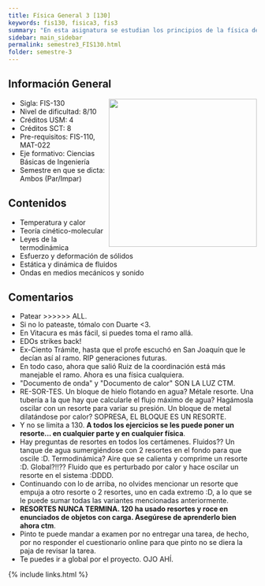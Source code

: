 ```yaml
---
title: Física General 3 [130]
keywords: fis130, fisica3, fis3
summary: "En esta asignatura se estudian los principios de la física de los medios continuos a nivel básico. El estudiante profundiza las habilidades para aplicar leyes físicas, resolver problemas y realizar experimentos en este nivel."
sidebar: main_sidebar
permalink: semestre3_FIS130.html
folder: semestre-3
---
```


## Información General

<img align= "right" width= "300" height= "300" src= "images/semestre-3/fis130-meme1.jpg">

- Sigla: FIS-130
- Nivel de dificultad: 8/10
- Créditos USM: 4
- Créditos SCT: 8
- Pre-requisitos: FIS-110, MAT-022
- Eje formativo: Ciencias Básicas de Ingeniería
- Semestre en que se dicta: Ambos (Par/Impar)

## Contenidos

- Temperatura y calor
- Teoría cinético-molecular
- Leyes de la termodinámica
- Esfuerzo y deformación de sólidos
- Estática y dinámica de fluidos
- Ondas en medios mecánicos y sonido

## Comentarios

- Patear >>>>>> ALL.
- Si no lo pateaste, tómalo con Duarte <3.
- En Vitacura es más fácil, si puedes toma el ramo allá.
- EDOs strikes back!
- Ex-Ciento Trámite, hasta que el profe escuchó en San Joaquín que le decían así al ramo. RIP generaciones futuras.
- En todo caso, ahora que salió Ruiz de la coordinación está más manejable el ramo. Ahora es una física cualquiera.
- "Documento de onda" y "Documento de calor" SON LA LUZ CTM.
- RE-SOR-TES. Un bloque de hielo flotando en agua? Métale resorte. Una tubería a la que hay que calcularle el flujo máximo de agua? Hagámosla oscilar con un resorte para variar su presión. Un bloque de metal dilatándose por calor? SOPRESA, EL BLOQUE ES UN RESORTE.
- Y no se limita a 130. **A todos los ejercicios se les puede poner un resorte... en cualquier parte y en cualquier física**.
- Hay preguntas de resortes en todos los certámenes. Fluidos?? Un tanque de agua sumergiéndose con 2 resortes en el fondo para que oscile :D. Termodinámica? Aire que se calienta y comprime un resorte :D. Global?!!?? Fluido que es perturbado por calor y hace oscilar un resorte en el sistema :DDDD.
- Continuando con lo de arriba, no olvides mencionar un resorte que empuja a otro resorte o 2 resortes, uno en cada extremo :D, a lo que se le puede sumar todas las variantes mencionadas anteriormente.
- **RESORTES NUNCA TERMINA. 120 ha usado resortes y roce en enunciados de objetos con carga. Asegúrese de aprenderlo bien ahora ctm**.
- Pinto te puede mandar a examen por no entregar una tarea, de hecho, por no responder el cuestionario online para que pinto no se diera la paja de revisar la tarea.
- Te puedes ir a global por el proyecto. OJO AHÍ.

{% include links.html %}
